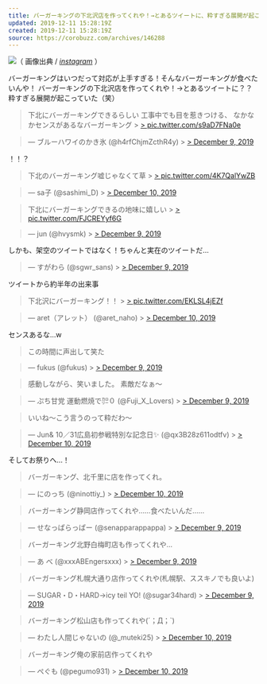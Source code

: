 ```yaml
---
title: バーガーキングの下北沢店を作ってくれや！→とあるツイートに、粋すぎる展開が起こっていた（笑）
updated: 2019-12-11 15:28:19Z
created: 2019-12-11 15:28:19Z
source: https://corobuzz.com/archives/146288
---
```


![](https://corobuzz.com/wp-content/uploads/2019/12/nsa.jpg)（ 画像出典 / [*instagram*](https://www.instagram.com/burgerkingjp/) ）

バーガーキングはいつだって対応が上手すぎる！そんなバーガーキングが食べたいんや！
バーガーキングの下北沢店を作ってくれや！→とあるツイートに？？
粋すぎる展開が起こっていた（笑）
> 下北にバーガーキングできるらしい
> 工事中でも目を惹きつける、
> なかなかセンスがあるなバーガーキング > [> pic.twitter.com/s9aD7FNa0e](https://t.co/s9aD7FNa0e)

> — ブルーハワイのかき氷 (@h4rfChjmZcthR4y) > [> December 9, 2019](https://twitter.com/h4rfChjmZcthR4y/status/1204036358697713669?ref_src=twsrc%5Etfw)

！！？
> 下北のバーガーキング嘘じゃなくて草 > [> pic.twitter.com/4K7QalYwZB](https://t.co/4K7QalYwZB)

> — sa子 (@sashimi_D) > [> December 10, 2019](https://twitter.com/sashimi_D/status/1204293723326050305?ref_src=twsrc%5Etfw)

> 下北にバーガーキングできるの地味に嬉しい > [> pic.twitter.com/FJCREYyf6G](https://t.co/FJCREYyf6G)

> — jun (@hvysmk) > [> December 9, 2019](https://twitter.com/hvysmk/status/1204003320420941825?ref_src=twsrc%5Etfw)

しかも、架空のツイートではなく！ちゃんと実在のツイートだ…

> — すがわら (@sgwr_sans) > [> December 9, 2019](https://twitter.com/sgwr_sans/status/1204024808242941952?ref_src=twsrc%5Etfw)

ツイートから約半年の出来事
> 下北沢にバーガーキング！！ > [> pic.twitter.com/EKLSL4jEZf](https://t.co/EKLSL4jEZf)

> — aret（アレット） (@aret_naho) > [> December 10, 2019](https://twitter.com/aret_naho/status/1204332150712987648?ref_src=twsrc%5Etfw)

センスあるな…w
> この時間に声出して笑た

> — fukus (@fukus) > [> December 9, 2019](https://twitter.com/fukus/status/1204052764491313153?ref_src=twsrc%5Etfw)

> 感動しながら、笑いました。
> 素敵だなぁ〜

> — ぷち甘党 運動燃焼で㌍０ (@Fuji_X_Lovers) > [> December 9, 2019](https://twitter.com/Fuji_X_Lovers/status/1204087927677964295?ref_src=twsrc%5Etfw)

> いいね〜こう言うのって粋だわ〜

> — Jun& 10／31広島初参戦特別な記念日✨ (@qx3B28z611odtfv) > [> December 10, 2019](https://twitter.com/qx3B28z611odtfv/status/1204256721520058368?ref_src=twsrc%5Etfw)

そしてお祭りへ…！
> バーガーキング、北千里に店を作ってくれ。

> — にのっち (@ninottiy_) > [> December 10, 2019](https://twitter.com/ninottiy_/status/1204204875506057216?ref_src=twsrc%5Etfw)

> バーガーキング静岡店作ってくれや……食べたいんだ……

> — せなっぱらっぱー (@senapparappappa) > [> December 9, 2019](https://twitter.com/senapparappappa/status/1204186130645602304?ref_src=twsrc%5Etfw)

> バーガーキング北野白梅町店も作ってくれや…

> — あ べ (@xxxABEngersxxx) > [> December 9, 2019](https://twitter.com/xxxABEngersxxx/status/1204064141490606085?ref_src=twsrc%5Etfw)

> バーガーキング札幌大通り店作ってくれや(札幌駅、ススキノでも良いよ)

> — SUGAR・D・HARD→icy teil YO! (@sugar34hard) > [> December 9, 2019](https://twitter.com/sugar34hard/status/1204038659227320321?ref_src=twsrc%5Etfw)

> バーガーキング松山店も作ってくれや(´；Д；`)

> — わたし人間じゃないの (@_muteki25) > [> December 10, 2019](https://twitter.com/_muteki25/status/1204322131992924160?ref_src=twsrc%5Etfw)

> バーガーキング俺の家前店作ってくれや

> — ぺぐも (@pegumo931) > [> December 10, 2019](https://twitter.com/pegumo931/status/1204243413446430721?ref_src=twsrc%5Etfw)